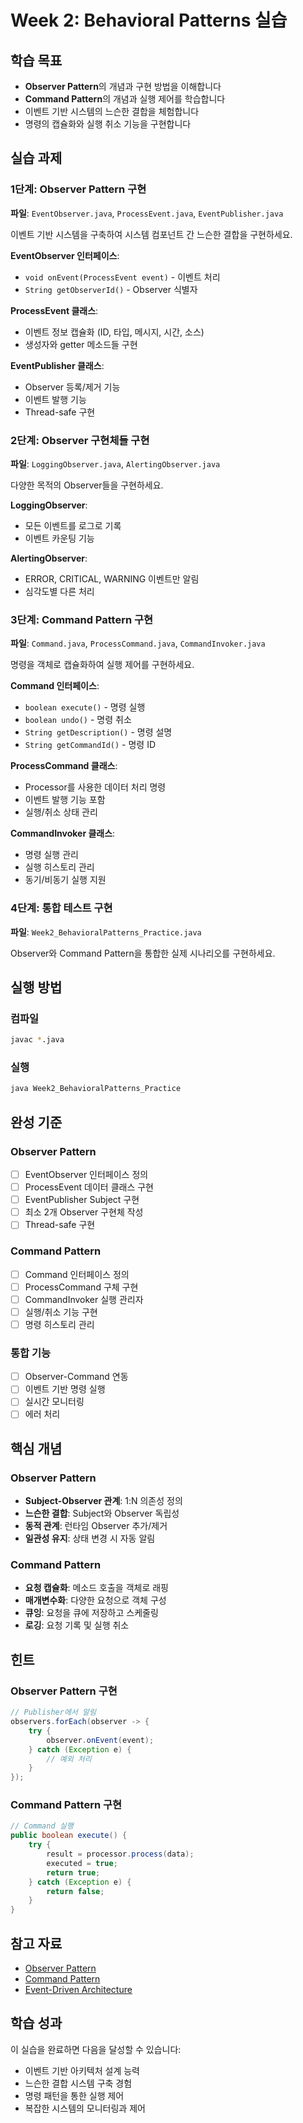 # Week 2: Behavioral Patterns 실습

## 학습 목표
- **Observer Pattern**의 개념과 구현 방법을 이해합니다
- **Command Pattern**의 개념과 실행 제어를 학습합니다
- 이벤트 기반 시스템의 느슨한 결합을 체험합니다
- 명령의 캡슐화와 실행 취소 기능을 구현합니다

## 실습 과제

### 1단계: Observer Pattern 구현
**파일**: `EventObserver.java`, `ProcessEvent.java`, `EventPublisher.java`

이벤트 기반 시스템을 구축하여 시스템 컴포넌트 간 느슨한 결합을 구현하세요.

**EventObserver 인터페이스**:
- `void onEvent(ProcessEvent event)` - 이벤트 처리
- `String getObserverId()` - Observer 식별자

**ProcessEvent 클래스**:
- 이벤트 정보 캡슐화 (ID, 타입, 메시지, 시간, 소스)
- 생성자와 getter 메소드들 구현

**EventPublisher 클래스**:
- Observer 등록/제거 기능
- 이벤트 발행 기능
- Thread-safe 구현

### 2단계: Observer 구현체들 구현
**파일**: `LoggingObserver.java`, `AlertingObserver.java`

다양한 목적의 Observer들을 구현하세요.

**LoggingObserver**:
- 모든 이벤트를 로그로 기록
- 이벤트 카운팅 기능

**AlertingObserver**:
- ERROR, CRITICAL, WARNING 이벤트만 알림
- 심각도별 다른 처리

### 3단계: Command Pattern 구현
**파일**: `Command.java`, `ProcessCommand.java`, `CommandInvoker.java`

명령을 객체로 캡슐화하여 실행 제어를 구현하세요.

**Command 인터페이스**:
- `boolean execute()` - 명령 실행
- `boolean undo()` - 명령 취소
- `String getDescription()` - 명령 설명
- `String getCommandId()` - 명령 ID

**ProcessCommand 클래스**:
- Processor를 사용한 데이터 처리 명령
- 이벤트 발행 기능 포함
- 실행/취소 상태 관리

**CommandInvoker 클래스**:
- 명령 실행 관리
- 실행 히스토리 관리
- 동기/비동기 실행 지원

### 4단계: 통합 테스트 구현
**파일**: `Week2_BehavioralPatterns_Practice.java`

Observer와 Command Pattern을 통합한 실제 시나리오를 구현하세요.

## 실행 방법

### 컴파일
```bash
javac *.java
```

### 실행
```bash
java Week2_BehavioralPatterns_Practice
```

## 완성 기준

### Observer Pattern
- [ ] EventObserver 인터페이스 정의
- [ ] ProcessEvent 데이터 클래스 구현
- [ ] EventPublisher Subject 구현
- [ ] 최소 2개 Observer 구현체 작성
- [ ] Thread-safe 구현

### Command Pattern
- [ ] Command 인터페이스 정의
- [ ] ProcessCommand 구체 구현
- [ ] CommandInvoker 실행 관리자
- [ ] 실행/취소 기능 구현
- [ ] 명령 히스토리 관리

### 통합 기능
- [ ] Observer-Command 연동
- [ ] 이벤트 기반 명령 실행
- [ ] 실시간 모니터링
- [ ] 에러 처리

## 핵심 개념

### Observer Pattern
- **Subject-Observer 관계**: 1:N 의존성 정의
- **느슨한 결합**: Subject와 Observer 독립성
- **동적 관계**: 런타임 Observer 추가/제거
- **일관성 유지**: 상태 변경 시 자동 알림

### Command Pattern
- **요청 캡슐화**: 메소드 호출을 객체로 래핑
- **매개변수화**: 다양한 요청으로 객체 구성
- **큐잉**: 요청을 큐에 저장하고 스케줄링
- **로깅**: 요청 기록 및 실행 취소

## 힌트

### Observer Pattern 구현
```java
// Publisher에서 알림
observers.forEach(observer -> {
    try {
        observer.onEvent(event);
    } catch (Exception e) {
        // 예외 처리
    }
});
```

### Command Pattern 구현
```java
// Command 실행
public boolean execute() {
    try {
        result = processor.process(data);
        executed = true;
        return true;
    } catch (Exception e) {
        return false;
    }
}
```

## 참고 자료
- [Observer Pattern](https://refactoring.guru/design-patterns/observer)
- [Command Pattern](https://refactoring.guru/design-patterns/command)
- [Event-Driven Architecture](https://microservices.io/patterns/data/event-driven-architecture.html)

## 학습 성과
이 실습을 완료하면 다음을 달성할 수 있습니다:
- 이벤트 기반 아키텍처 설계 능력
- 느슨한 결합 시스템 구축 경험
- 명령 패턴을 통한 실행 제어
- 복잡한 시스템의 모니터링과 제어